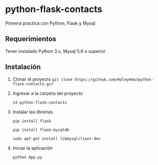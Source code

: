 # python-flask-contacts
Primera practica con Python, Flask y Mysql

## Requerimientos
Tener instalado Python 3.x,  Mysql 5.6 o superior

## Instalación

1. Clonar el proyecto
   ` git clone https://github.com/Haleymhm/python-flask-contacts.git `

2. Ingresar a la carpeta del proyecto
    ``` 
    cd python-flask-contacts 
    ```

3. Instalar las librerías
    ``` 
    pip install flask 
    ```
    ``` 
    pip install flask-mysqldb
    ```
    ``` 
    sudo apt-get install libmysqlclient-dev 
    ```
4. Iniciar la aplicación
    ``` 
    python App.py  
    ```